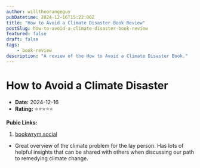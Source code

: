 ```yaml
---
author: willtheorangeguy
pubDatetime: 2024-12-16T15:22:00Z
title: "How to Avoid a Climate Disaster Book Review"
postSlug: how-to-avoid-a-climate-disaster-book-review
featured: false
draft: false
tags:
    - book-review
description: "A review of the How to Avoid a Climate Disaster Book."
---
```


# How to Avoid a Climate Disaster

-   **Date:** 2024-12-16
-   **Rating:** ⭐⭐⭐⭐⭐

**Pubic Links:**

1. [bookwrym.social](https://bookwyrm.social/book/173863/comment#:~:text=great%20overview%20of%20the%20climate%20problem%20for%20the%20lay%20person.%20has%20lots%20of%20helpful%20insights%20that%20can%20be%20shared%20with%20others%20when%20discussing%20our%20path%20to%20remedying%20climate%20change.)

- Great overview of the climate problem for the lay person. Has lots of helpful insights that can be shared with others when discussing our path to remedying climate change.
